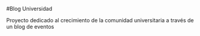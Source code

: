 #Blog Universidad

Proyecto dedicado al crecimiento de la comunidad universitaria a través de un blog de eventos
